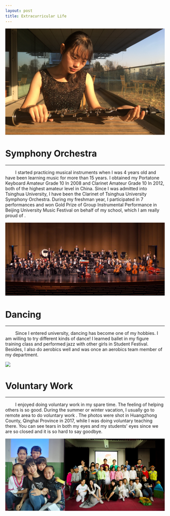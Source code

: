 ```yaml
---
layout: post
title: Extracurricular Life
---
```

<img src="/images/me/symphony3.jpg" class="fit image"> 

# Symphony Orchestra

---



&nbsp;&nbsp;&nbsp;&nbsp;&nbsp;&nbsp;&nbsp;&nbsp;I started practicing musical instruments when I was 4 years old and have been learning music for more than 15 years. I obtained my Portatone Keyboard Amateur Grade 10  In 2008 and Clarinet Amateur Grade 10 In 2012, both of the highest amateur level in China. Since I was admitted into Tsinghua University, I have been the Clarinet of Tsinghua University Symphony Orchestra. During my freshman year,  I participated in 7 performances and won Gold Prize of Group Instrumental Performance in Beijing University Music Festival on behalf of my school, which I am really proud of .

<img src="/images/me/symphony2.JPG" class="fit image"> 

#  Dancing

---



&nbsp;&nbsp;&nbsp;&nbsp;&nbsp;&nbsp;&nbsp;&nbsp;Since I entered university, dancing has become one of my hobbies. I am willing to try different kinds of dance! I learned ballet in my figure training class and performed jazz with other girls in Student Festival. Besides, I also do aerobics well and was once an aerobics team member of my department.

<img src="/images/me/MeDance.jpg" class="fit image"> 

# Voluntary Work

---



&nbsp;&nbsp;&nbsp;&nbsp;&nbsp;&nbsp;&nbsp;&nbsp;I enjoyed doing voluntary work in my spare time. The feeling of helping others is so good. During the summer or winter vacation, I usually go to remote area to do voluntary work . The photos were shot in Huangzhong County, Qinghai Province in 2017, while I was doing voluntary teaching there. You can see tears in both my eyes and my students' eyes since we are so closed and it is so hard to say goodbye.	

<img src="/images/me/QinghaiCom1.png" class="fit image"> 			